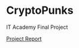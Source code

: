 # CryptoPunks
IT Academy Final Project

[Project Report](https://docs.google.com/document/d/1Z8MPadKHJpxSMfPB7esEl8efrtIXoFVX4FUhLkGCfTI/edit?usp=sharing)
